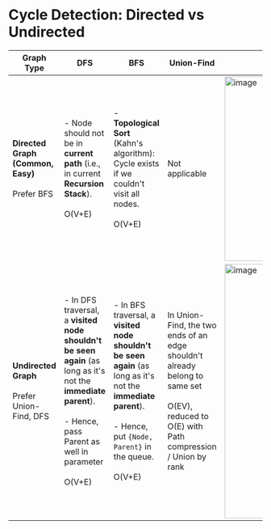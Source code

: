 # Cycle Detection: Directed vs Undirected

| Graph Type         | DFS | BFS | Union-Find|Comments |
|--------------------|-----|-----|----------|----------|
| **Directed Graph (Common, Easy)** <br><br> Prefer BFS <br> | - Node should not be in **current path** (i.e., in current **Recursion Stack**). <br><br> O(V+E) | - **Topological Sort** (Kahn's algorithm): Cycle exists if we couldn't visit all nodes. <br><br> O(V+E) | Not applicable | <img width="365" alt="image" src="https://github.com/user-attachments/assets/6c518526-1e10-4abd-92eb-c41e62307df0" /> |
| **Undirected Graph** <br><br> Prefer Union-Find, DFS <br>  | - In DFS traversal, a **visited node shouldn't be seen again** (as long as it's not the **immediate parent**). <br><br> - Hence, pass Parent as well in parameter <br><br> O(V+E) | - In BFS traversal, a **visited node shouldn't be seen again** (as long as it's not the **immediate parent**). <br><br>   - Hence, put `{Node, Parent}` in the queue. <br><br> O(V+E)  | In Union-Find, the two ends of an edge shouldn't already belong to same set <br><br> O(EV), reduced to O(E) with Path compression / Union by rank|<img width="503" alt="image" src="https://github.com/user-attachments/assets/719769df-8099-4b80-9cd9-f6c406ee4bbb" />|
